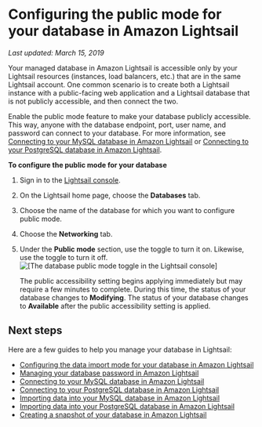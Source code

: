 # Configuring the public mode for your database in Amazon Lightsail<a name="amazon-lightsail-configuring-database-public-mode"></a>

 *Last updated: March 15, 2019* 

Your managed database in Amazon Lightsail is accessible only by your Lightsail resources \(instances, load balancers, etc\.\) that are in the same Lightsail account\. One common scenario is to create both a Lightsail instance with a public\-facing web application and a Lightsail database that is not publicly accessible, and then connect the two\.

Enable the public mode feature to make your database publicly accessible\. This way, anyone with the database endpoint, port, user name, and password can connect to your database\. For more information, see [Connecting to your MySQL database in Amazon Lightsail](amazon-lightsail-connecting-to-your-mysql-database.md) or [Connecting to your PostgreSQL database in Amazon Lightsail](amazon-lightsail-connecting-to-your-postgres-database.md)\.

**To configure the public mode for your database**

1. Sign in to the [Lightsail console](https://lightsail.aws.amazon.com/)\.

1. On the Lightsail home page, choose the **Databases** tab\.

1. Choose the name of the database for which you want to configure public mode\.

1. Choose the **Networking** tab\.

1. Under the **Public mode** section, use the toggle to turn it on\. Likewise, use the toggle to turn it off\.  
![\[The database public mode toggle in the Lightsail console\]](https://d9yljz1nd5001.cloudfront.net/en_us/b380b072d417d05346bbc87239d4fd76/images/amazon-lightsail-database-public-mode-toggle.png)

   The public accessibility setting begins applying immediately but may require a few minutes to complete\. During this time, the status of your database changes to **Modifying**\. The status of your database changes to **Available** after the public accessibility setting is applied\.

## Next steps<a name="configuring-database-public-mode-next-steps"></a>

Here are a few guides to help you manage your database in Lightsail:
+ [Configuring the data import mode for your database in Amazon Lightsail](amazon-lightsail-configuring-database-data-import-mode.md)
+ [Managing your database password in Amazon Lightsail](amazon-lightsail-managing-database-password.md)
+ [Connecting to your MySQL database in Amazon Lightsail](amazon-lightsail-connecting-to-your-mysql-database.md)
+ [Connecting to your PostgreSQL database in Amazon Lightsail](amazon-lightsail-connecting-to-your-postgres-database.md)
+ [Importing data into your MySQL database in Amazon Lightsail](amazon-lightsail-importing-data-into-your-mysql-database.md)
+ [Importing data into your PostgreSQL database in Amazon Lightsail](amazon-lightsail-importing-data-into-your-postgres-database.md)
+ [Creating a snapshot of your database in Amazon Lightsail](amazon-lightsail-creating-a-database-snapshot.md)